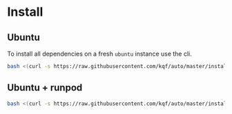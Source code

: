 # Install


## Ubuntu

To install all dependencies on a fresh `ubuntu` instance use the cli.

```bash
bash <(curl -s https://raw.githubusercontent.com/kqf/auto/master/install/ubuntu.sh)
```

## Ubuntu + runpod

```bash
bash <(curl -s https://raw.githubusercontent.com/kqf/auto/master/install/ubuntu-runpod.sh)
```
